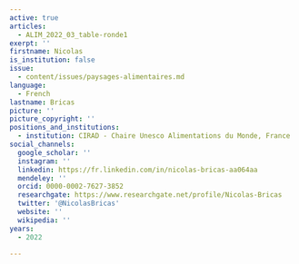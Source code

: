 ```yaml
---
active: true
articles:
  - ALIM_2022_03_table-ronde1
exerpt: ''
firstname: Nicolas
is_institution: false
issue:
  - content/issues/paysages-alimentaires.md
language:
  - French
lastname: Bricas
picture: ''
picture_copyright: ''
positions_and_institutions:
  - institution: CIRAD - Chaire Unesco Alimentations du Monde, France
social_channels:
  google_scholar: ''
  instagram: ''
  linkedin: https://fr.linkedin.com/in/nicolas-bricas-aa064aa
  mendeley: ''
  orcid: 0000-0002-7627-3852
  researchgate: https://www.researchgate.net/profile/Nicolas-Bricas
  twitter: '@NicolasBricas'
  website: ''
  wikipedia: ''
years:
  - 2022

---
```

